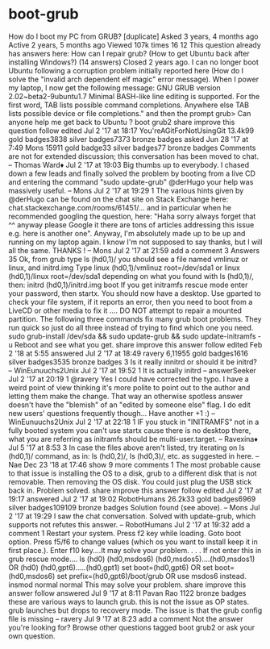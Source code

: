 # boot-grub
How do I boot my PC from GRUB? [duplicate] Asked 3 years, 4 months ago Active 2 years, 5 months ago Viewed 107k times  16   12 This question already has answers here: How can I repair grub? (How to get Ubuntu back after installing Windows?) (14 answers) Closed 2 years ago. I can no longer boot Ubuntu following a corruption problem initially reported here (How do I solve the "invalid arch dependent elf magic" error message).  When I power my laptop, I now get the following message:  GNU GRUB version 2.02~beta2-9ubuntu1.7 Minimal BASH-like line editing is supported. For the first word, TAB lists possible command completions. Anywhere else TAB lists possible device or file completions." and then the prompt  grub> Can anyone help me get back to Ubuntu ?  boot grub2 share  improve this question  follow  edited Jul 2 '17 at 18:17  You'reAGitForNotUsingGit 13.4k99 gold badges3838 silver badges7373 bronze badges asked Jun 28 '17 at 7:49  Mons 15911 gold badge33 silver badges77 bronze badges Comments are not for extended discussion; this conversation has been moved to chat. – Thomas Ward♦ Jul 2 '17 at 19:03 Big thumbs up to everybody. I chased down a few leads and finally solved the problem by booting from a live CD and entering the command "sudo update-grub" @derHugo your help was massively useful. – Mons Jul 2 '17 at 19:29 1 The various hints given by @derHugo can be found on the chat site on Stack Exchange here: chat.stackexchange.com/rooms/61451/… and in particular when he recommended googling the question, here: "Haha sorry always forget that ^^ anyway please Google it there are tons of articles addressing this issue e.g. here is another one". Anyway, I'm absolutely made up to be up and running on my laptop again. I know I'm not supposed to say thanks, but I will all the same. THANKS ! – Mons Jul 2 '17 at 21:59 add a comment 3 Answers  35  Ok, from grub type ls (hd0,1)/ you should see a file named vmlinuz or linux, and initrd.img  Type linux (hd0,1)/vmlinuz root=/dev/sda1 or linux (hd0,1)/linux root=/dev/sda1 depending on what you found with ls (hd0,1)/, then:  initrd (hd0,1)/initrd.img boot If you get initramfs rescue mode enter your password, then startx. You should now have a desktop.  Use gparted to check your file system, if it reports an error, then you need to boot from a LiveCD or other media to fix it .... DO NOT attempt to repair a mounted partition.  The following three commands fix many grub boot problems. They run quick so just do all three instead of trying to find which one you need.  sudo grub-install /dev/sda &amp;&amp; sudo update-grub &amp;&amp; sudo update-initramfs -u Reboot and see what you get.  share  improve this answer  follow  edited Feb 2 '18 at 5:55 answered Jul 2 '17 at 18:49  ravery 6,11955 gold badges1616 silver badges3535 bronze badges 3 Is it really innitrd or should it be initrd? – WinEunuuchs2Unix Jul 2 '17 at 19:52 1 It is actually initrd – answerSeeker Jul 2 '17 at 20:19  1 @ravery Yes I could have corrected the typo. I have a weird point of view thinking it's more polite to point out to the author and letting them make the change. That way an otherwise spotless answer doesn't have the "blemish" of an "edited by someone else" flag. I do edit new users' questions frequently though... Have another +1 :) – WinEunuuchs2Unix Jul 2 '17 at 22:18  1 IF you stuck in "INITRAMFS" not in a fully booted system you can't use startx cause there is no desktop there, what you are referring as initramfs should be multi-user.target. – Ravexina♦ Jul 5 '17 at 8:53  3 In case the files above aren't listed, try iterating on ls (hd0,1)/ command, as in: ls (hd0,2)/, ls (hd0,3)/, etc. as suggested in here. – Nae Dec 23 '18 at 17:46  show 9 more comments  1  The most probable cause to that issue is installing the OS to a disk, grub to a different disk that is not removable. Then removing the OS disk.  You could just plug the USB stick back in. Problem solved.  share  improve this answer  follow  edited Jul 2 '17 at 19:17 answered Jul 2 '17 at 19:02  RobotHumans 26.2k33 gold badges6969 silver badges109109 bronze badges Solution found (see above). – Mons Jul 2 '17 at 19:29 I saw the chat conversation. Solved with update-grub, which supports not refutes this answer. – RobotHumans Jul 2 '17 at 19:32 add a comment  1  Restart your system. Press f2 key while loading. Goto boot option. Press f5/f6 to change values (which os you want to install keep it in first place.). Enter f10 key....It may solve your problem. . . . If not enter this in grub rescue mode.... ls (hd0) (hd0,msdos6) (hd0,msdos5)....(hd0,msdos1) OR (hd0) (hd0,gpt6).....(hd0,gpt1)  set boot=(hd0,gpt6) OR set boot=(hd0,msdos6) set prefix=(hd0,gpt6)/boot/grub OR use msdos6 instead. insmod normal normal This may solve your problem.  share  improve this answer  follow  answered Jul 9 '17 at 8:11  Pavan Rao 1122 bronze badges these are various ways to launch grub. this is not the issue as OP states. grub launches but drops to recovery mode. The issue is that the grub config file is missing – ravery Jul 9 '17 at 8:23 add a comment Not the answer you're looking for? Browse other questions tagged boot grub2 or ask your own question.
